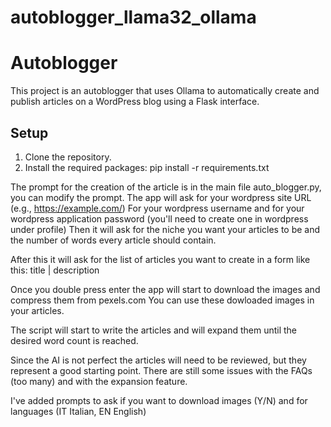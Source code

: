 # autoblogger_llama32_ollama
# Autoblogger
This project is an autoblogger that uses Ollama to automatically create and publish articles on a WordPress blog using a Flask interface.

## Setup

1. Clone the repository.
2. Install the required packages:
   pip install -r requirements.txt

The prompt for the creation of the article is in the main file auto_blogger.py, you can modify the prompt.
The app will ask for your wordpress site URL (e.g., https://example.com/)
For your wordpress username and for your wordpress application password (you'll need to create one in wordpress under profile)
Then it will ask for the niche you want your articles to be and the number of words every article should contain.

After this it will ask for the list of articles you want to create in a form like this: title | description

Once you double press enter the app will start to download the images and compress them from pexels.com
You can use these dowloaded images in your articles.

The script will start to write the articles and will expand them until the desired word count is reached.

Since the AI is not perfect the articles will need to be reviewed, but they represent a good starting point.
There are still some issues with the FAQs (too many) and with the expansion feature.


I've added prompts to ask if you want to download images (Y/N) and for languages (IT Italian, EN English)
